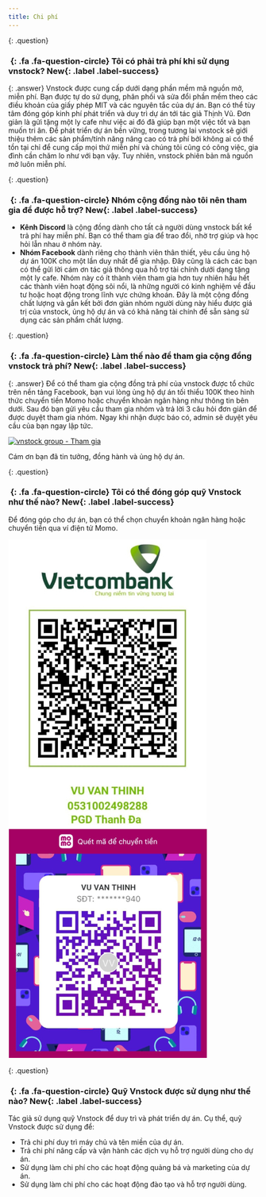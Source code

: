 ```yaml
---
title: Chi phí
---
```


{: .question}
### *&nbsp;*{: .fa .fa-question-circle} Tôi có phải trả phí khi sử dụng vnstock? **New**{: .label .label-success}

{: .answer}
Vnstock được cung cấp dưới dạng phần mềm mã nguồn mở, miễn phí. Bạn được tự do sử dụng, phân phối và sửa đổi phần mềm theo các điều khoản của giấy phép MIT và các nguyên tắc của dự án. Bạn có thể tùy tâm đóng góp kinh phí phát triển và duy trì dự án tới tác giả Thịnh Vũ. Đơn giản là gửi tặng một ly cafe như việc ai đó đã giúp bạn một việc tốt và bạn muốn tri ân. 
Để phát triển dự án bền vững, trong tương lai vnstock sẽ giới thiệu thêm các sản phẩm/tính năng nâng cao có trả phí bởi không ai có thể tồn tại chỉ để cung cấp mọi thứ miễn phí và chúng tôi cũng có công việc, gia đình cần chăm lo như với bạn vậy. Tuy nhiên, vnstock phiên bản mã nguồn mở luôn miễn phí.

{: .question}
### *&nbsp;*{: .fa .fa-question-circle} Nhóm cộng đồng nào tôi nên tham gia để được hỗ trợ? **New**{: .label .label-success}
- **Kênh Discord** là cộng đồng dành cho tất cả người dùng vnstock bất kể trả phí hay miễn phí. Bạn có thể tham gia để trao đổi, nhờ trợ giúp và học hỏi lẫn nhau ở nhóm này.
- **Nhóm Facebook** dành riêng cho thành viên thân thiết, yêu cầu ủng hộ dự án 100K cho một lần duy nhất để gia nhập. Đây cũng là cách các bạn có thể gửi lời cám ơn tác giả thông qua hỗ trợ tài chính dưới dạng tặng một ly cafe. Nhóm này có ít thành viên tham gia hơn tuy nhiên hầu hết các thành viên hoạt động sôi nổi, là những người có kinh nghiệm về đầu tư hoặc hoạt động trong lĩnh vực chứng khoán. Đây là một cộng đồng chất lượng và gắn kết bởi đơn giản nhóm người dùng này hiểu được giá trị của vnstock, ủng hộ dự án và có khả năng tài chính để sẵn sàng sử dụng các sản phẩm chất lượng.

{: .question}
### *&nbsp;*{: .fa .fa-question-circle} Làm thế nào để tham gia cộng đồng vnstock trả phí? **New**{: .label .label-success}

{: .answer}
Để có thể tham gia cộng đồng trả phí của vnstock được tổ chức trên nền tảng Facebook, bạn vui lòng ủng hộ dự án tối thiểu 100K theo hình thức chuyển tiền Momo hoặc chuyển khoản ngân hàng như thông tin bên dưới. Sau đó bạn gửi yêu cầu tham gia nhóm và trả lời 3 câu hỏi đơn giản để được duyệt tham gia nhóm. Ngay khi nhận được báo có, admin sẽ duyệt yêu cầu của bạn ngay lập tức.

[![vnstock group - Tham gia](https://img.shields.io/badge/vnstock_group-Tham_gia-0866FF?style=for-the-badge&logo=facebook)](https://www.facebook.com/groups/vnstock)

Cám ơn bạn đã tin tưởng, đồng hành và ủng hộ dự án.


{: .question}
### *&nbsp;*{: .fa .fa-question-circle} Tôi có thể đóng góp quỹ Vnstock như thế nào? **New**{: .label .label-success}

Để đóng góp cho dự án, bạn có thể chọn chuyển khoản ngân hàng hoặc chuyển tiền qua ví điện tử Momo.

<div class="row">
  <div class="col-md-6 col-sm-6 col-xs-12">
   <a href="assets/images/vcb-qr-thinhvu.jpg?raw=true" data-title="Vietcombank QR" data-toggle="lightbox"><img class="img-responsive" src="assets/images/vcb-qr-thinhvu.jpg?raw=true" alt="Vietcombank QR Code" /></a>
   <a class="mask" href="assets/images/vcb-qr-thinhvu.jpg?raw=true" data-title="Mã QR Vietcombank" data-toggle="lightbox"><i class="icon fa fa-search-plus"></i></a>
  </div>

  <div class="col-md-6 col-sm-6 col-xs-12">
   <a href="assets/images/momo-qr-thinhvu.jpeg?raw=true" data-title="Momo QR" data-toggle="lightbox"><img class="img-responsive" src="assets/images/momo-qr-thinhvu.jpeg?raw=true" alt="Momo QR Code" /></a>
   <a class="mask" href="assets/images/momo-qr-thinhvu.jpeg?raw=true" data-title="Mã QR Momo" data-toggle="lightbox"><i class="icon fa fa-search-plus"></i></a>
  </div>
 </div>

{: .question}
### *&nbsp;*{: .fa .fa-question-circle} Quỹ Vnstock được sử dụng như thế nào? **New**{: .label .label-success}

Tác giả sử dụng quỹ Vnstock để duy trì và phát triển dự án. Cụ thể, quỹ Vnstock được sử dụng để:
- Trả chi phí duy trì máy chủ và tên miền của dự án.
- Trả chi phí nâng cấp và vận hành các dịch vụ hỗ trợ người dùng cho dự án.
- Sử dụng làm chi phí cho các hoạt động quảng bá và marketing của dự án.
- Sử dụng làm chi phí cho các hoạt động đào tạo và hỗ trợ người dùng.